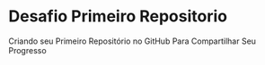 # Desafio Primeiro Repositorio
Criando seu Primeiro Repositório no GitHub Para Compartilhar Seu Progresso
